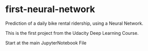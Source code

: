 # first-neural-network
Prediction of a daily bike rental ridership, using a Neural Network.

This is the first project from the Udacity Deep Learning Course. 

Start at the main JupyterNotebook File
